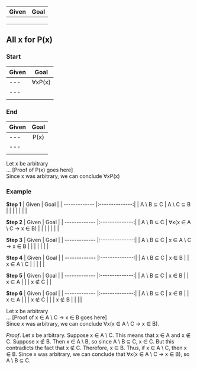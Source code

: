 | Given         | Goal           | 
| ------------- |:--------------:| 
|               |                | 
|               |                | 
|               |                | 


## All x for P(x)

### Start
| Given         | Goal           | 
| ------------- |:--------------:| 
|      ---      |    ∀xP(x)      | 
|      ---      |                | 
|               |                | 


### End

| Given         | Goal           | 
| ------------- |:--------------:| 
|      ---      |    P(x)        | 
|      ---      |                | 
|               |                | 

Let x be arbitrary  
... [Proof of P(x) goes here]  
Since x was arbitrary, we can conclude ∀xP(x)

### Example

**Step 1**
| Given         | Goal           | 
| ------------- |:--------------:| 
|   A \ B ⊆ C   |  A \ C ⊆ B     | 
|               |                | 
|               |                | 

**Step 2**
| Given         | Goal           | 
| ------------- |:--------------:| 
|   A \ B ⊆ C   |  ∀x(x ∈ A \ C -> x ∈ B) | 
|               |                | 
|               |                | 

**Step 3**
| Given         | Goal           | 
| ------------- |:--------------:| 
|   A \ B ⊆ C   |  x ∈ A \ C → x ∈ B | 
|               |                | 
|               |                | 

**Step 4**
| Given         | Goal           | 
| ------------- |:--------------:| 
|   A \ B ⊆ C   |     x ∈ B      | 
|   x ∈ A \ C   |                | 
|               |                | 

**Step 5**
| Given         | Goal           | 
| ------------- |:--------------:| 
|   A \ B ⊆ C   |     x ∈ B      | 
|   x ∈ A       |                | 
|   x ∉ C       |                |

**Step 6**
| Given         | Goal           | 
| ------------- |:--------------:| 
|   A \ B ⊆ C   |     x ∈ B      | 
|   x ∈ A       |                | 
|   x ∉ C       |                |
|   x ∉ B       |                |
|||

Let x be arbitrary  
... [Proof of x ∈ A \ C -> x ∈ B goes here]  
Since x was arbitrary, we can conclude ∀x(x ∈ A \ C -> x ∈ B).

_Proof_. Let x be arbitrary. Suppose x ∈ A \ C. This means that x ∈ A and x ∉ C. Suppose x ∉ B. Then x ∈ A \ B, so since A \ B ⊆ C, x ∈ C. But this contradicts the fact that x ∉ C. Therefore, x ∈ B. Thus, if x ∈ A \ C, then x ∈ B. Since x was arbitrary, we can conclude that ∀x(x ∈ A \ C → x ∈ B), so A \ B ⊆ C.